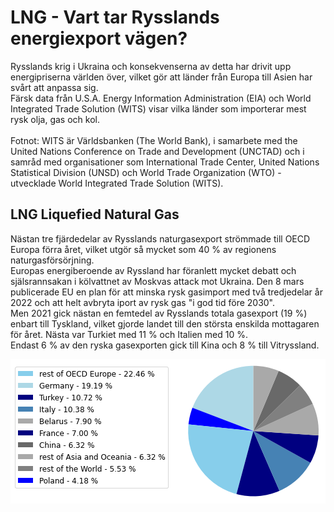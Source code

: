 # LNG - Vart tar Rysslands energiexport vägen?
Rysslands krig i Ukraina och konsekvenserna av detta har drivit upp energipriserna världen över, vilket gör att länder från Europa till Asien har svårt att anpassa sig.
<br>
Färsk data från U.S.A. Energy Information Administration (EIA) och World Integrated Trade Solution (WITS) visar vilka länder som importerar mest rysk olja, gas och kol.
<br>
<br>
Fotnot: WITS är Världsbanken (The World Bank), i samarbete med the United Nations Conference on Trade and Development (UNCTAD) och i samråd med organisationer som International Trade Center, United Nations Statistical Division (UNSD) och World Trade Organization (WTO) - utvecklade World Integrated Trade Solution (WITS).
<br>
## LNG Liquefied Natural Gas
Nästan tre fjärdedelar av Rysslands naturgasexport strömmade till OECD Europa förra året, vilket utgör så mycket som 40 % av regionens naturgasförsörjning.
<br>
Europas energiberoende av Ryssland har föranlett mycket debatt och själsrannsakan i kölvattnet av Moskvas attack mot Ukraina. Den 8 mars publicerade EU en plan för att minska rysk gasimport med två tredjedelar år 2022 och att helt avbryta iport av rysk gas "i god tid före 2030".
<br>
Men 2021 gick nästan en femtedel av Rysslands totala gasexport (19 %) enbart till Tyskland, vilket gjorde landet till den största enskilda mottagaren för året. Nästa var Turkiet med 11 % och Italien med 10 %.
<br>
Endast 6 % av den ryska gasexporten gick till Kina och 8 % till Vitryssland.

![Piechart LNG](https://github.com/IoT-Dude/blogg_mtrl/blob/main/piechart_rysk_LNG.png)
